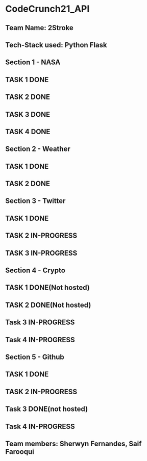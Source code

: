 # CodeCrunch21_API
## Team Name: 2Stroke
## Tech-Stack used: Python Flask

## Section 1 - NASA
## TASK 1 DONE
## TASK 2 DONE
## TASK 3 DONE
## TASK 4 DONE


## Section 2 - Weather
## TASK 1 DONE
## TASK 2 DONE


## Section 3 - Twitter
## TASK 1 DONE
## TASK 2 IN-PROGRESS
## TASK 3 IN-PROGRESS

## Section 4 - Crypto
## TASK 1 DONE(Not hosted)
## TASK 2 DONE(Not hosted)
## Task 3 IN-PROGRESS
## Task 4 IN-PROGRESS

## Section 5 - Github
## TASK 1 DONE
## TASK 2 IN-PROGRESS
## Task 3 DONE(not hosted)
## Task 4 IN-PROGRESS


## Team members: Sherwyn Fernandes, Saif Farooqui
